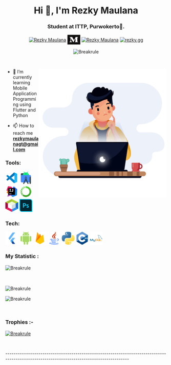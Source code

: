 <h1 align="center">Hi 👋, I'm Rezky Maulana</h1>
<h3 align="center">Student at ITTP, Purwokerto🌟.</h3>
<p align="center">
  <a href="https://www.linkedin.com/in/rezky-maulana/" target="blank"><img align="center"
      src="https://raw.githubusercontent.com/rahuldkjain/github-profile-readme-generator/master/src/images/icons/Social/linked-in-alt.svg"
      alt="Rezky Maulana" height="30" width="40" /></a>
  <a href="https://medium.com/@rezkymaulanagt" target="blank"><img align="center"
      src="https://github.com/Breakrule/breakrule/blob/main/icons/Medium_logo_Monogram.svg"
      alt="Rezky Maulana" height="30" width="40" /></a>
  <a href="https://www.facebook.com/rezkyweb/" target="blank"><img align="center"
      src="https://raw.githubusercontent.com/rahuldkjain/github-profile-readme-generator/master/src/images/icons/Social/facebook.svg"
      alt="Rezky Maulana" height="30" width="40" /></a>
  <a href="https://instagram.com/rezky.gg" target="blank"><img align="center"
      src="https://raw.githubusercontent.com/rahuldkjain/github-profile-readme-generator/master/src/images/icons/Social/instagram.svg"
      alt="rezky.gg" height="30" width="40" /></a>
</p>
<p align="center">
<img src="https://komarev.com/ghpvc/?username=Breakrule&label=Profile%20views&color=0e75b6&style=flat" alt="Breakrule"/> 
</p>
<br>

<p><img align="right" src="https://github.com/Breakrule/breakrule/blob/main/icons/18123-developer.gif" alt="Breakrule"  width="400" height="400" /></p>

- 🌱 I’m currently learning Mobile Application Programming using Flutter and Python

- 📫 How to reach me **rezkymaulanagt@gmail.com**

<!-- - ⚡ Fun fact :- food and anime are the reasons to live.
 -->

<h3 align="left">Tools:</h3>
<p align="left">
   <a href="https://code.visualstudio.com/" target="_blank" rel="noreferrer"> <img
      src="https://github.com/Breakrule/breakrule/blob/main/icons/visual-studio-code.png"
      alt="vscode" width="40" height="40" /></a>
   <a href="https://developer.android.com" target="_blank" rel="noreferrer"> <img
      src="https://github.com/Breakrule/breakrule/blob/main/icons/android-studio.png"
      alt="Android Studio" width="40" height="40" /></a>
   <a href="https://www.jetbrains.com/idea/" target="_blank" rel="noreferrer"> <img
      src="https://github.com/Breakrule/breakrule/blob/main/icons/intellij.png"
      alt="Intellij" width="40" height="40" /></a>
   <a href="https://www.anaconda.com/products/individual" target="_blank" rel="noreferrer"> <img
      src="https://github.com/Breakrule/breakrule/blob/main/icons/icons8-anaconda-240.png"
      alt="anaconda" width="40" height="40" /></a>
   <a href="https://netbeans.apache.org/" target="_blank" rel="noreferrer"> <img
      src="https://github.com/Breakrule/breakrule/blob/main/icons/apache-netbeans.svg"
      alt="netbeans" width="40" height="40" /></a>
   <a href="https://www.adobe.com/sea/products/photoshop.html" target="_blank" rel="noreferrer"> <img
      src="https://github.com/Breakrule/breakrule/blob/main/icons/adobe-photoshop.png"
      alt="photoshop" width="40" height="40" /></a>
</br>

<h3 align="left">Tech:</h3>
<p align="left">
   <a href="https://flutter.dev/" target="_blank" rel="noreferrer"> <img
      src="https://github.com/Breakrule/breakrule/blob/main/icons/Flutter.png"
      alt="Flutter" width="40" height="40" /></a>
   <a href="https://developer.android.com" target="_blank" rel="noreferrer"> <img
      src="https://github.com/Breakrule/breakrule/blob/main/icons/android.png"
      alt="Android" width="40" height="40" /></a>
   <a href="https://firebase.google.com/" target="_blank" rel="noreferrer"> <img
      src="https://github.com/Breakrule/breakrule/blob/main/icons/icons8-firebase-480.png"
      alt="Firebase" width="40" height="40" /></a>
   <a href="https://www.java.com/" target="_blank" rel="noreferrer"> <img
      src="https://github.com/Breakrule/breakrule/blob/main/icons/java.png"
      alt="Java" width="40" height="40" /></a>
   <a href="https://www.python.org/" target="_blank" rel="noreferrer"> <img
      src="https://github.com/Breakrule/breakrule/blob/main/icons/python.png"
      alt="Python" width="40" height="40" /></a>
   <a href="https://www.w3schools.com/CPP/default.asp" target="_blank" rel="noreferrer"> <img
      src="https://github.com/Breakrule/breakrule/blob/main/icons/c-.png"
      alt="C++" width="40" height="40" /></a>
   <a href="https://www.mysql.com/" target="_blank" rel="noreferrer"> <img
      src="https://github.com/Breakrule/breakrule/blob/main/icons/mysql.svg"
      alt="MySql" width="40" height="40" /></a>
</br>

<h3 align="left">My Statistic :</h3>
<p>
  <img align="center"src="https://github-readme-stats.vercel.app/api/top-langs?username=Breakrule&show_icons=true&locale=en&layout=compact" alt="Breakrule" />
</p>

<br>
  <p align="center">
  <p><img align="center" src="https://github-readme-stats.vercel.app/api?username=Breakrule&show_icons=true&locale=en" alt="Breakrule" /></p>
  <p><img align="center" src="https://github-readme-streak-stats.herokuapp.com/?user=Breakrule&" alt="Breakrule" /></p>
  </p>
</br>

<h3>Trophies :-</h3>
<p align="left"> 
  <a href="https://github.com/ryo-ma/github-profile-trophy"><img
   src="https://github-profile-trophy.vercel.app/?username=Breakrule&column=3&margin-w=15&margin-h=15" alt="Breakrule" /></a>
</p>

<p align="left"> <a href="https://twitter.com/" target="blank"><img
      src="https://img.shields.io/twitter/follow/?logo=twitter&style=for-the-badge" alt="" /></a> </p>
------------------------------------------------------------------------------------------------------------------------------------------
